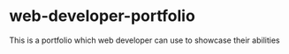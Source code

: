 # web-developer-portfolio
This is a portfolio which web developer can use to showcase their abilities
